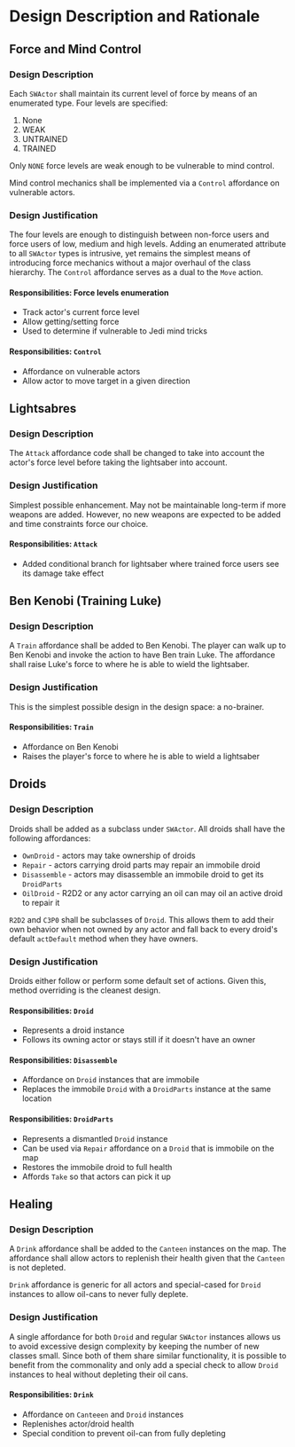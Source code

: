 # Design Description and Rationale
## Force and Mind Control
### Design Description
Each `SWActor` shall maintain its current level of force by means of an enumerated type. Four levels are specified:
1. None
1. WEAK
1. UNTRAINED
1. TRAINED

Only `NONE` force levels are weak enough to be vulnerable to mind control.

Mind control mechanics shall be implemented via a `Control` affordance on vulnerable actors.

### Design Justification
The four levels are enough to distinguish between non-force users and force users of low, medium and high levels. Adding an enumerated attribute to all `SWActor` types is intrusive, yet remains the simplest means of introducing force mechanics without a major overhaul of the class hierarchy. The `Control` affordance serves as a dual to the `Move` action.

#### Responsibilities: Force levels enumeration
* Track actor's current force level
* Allow getting/setting force
* Used to determine if vulnerable to Jedi mind tricks

#### Responsibilities: `Control`
* Affordance on vulnerable actors
* Allow actor to move target in a given direction

## Lightsabres
### Design Description
The `Attack` affordance code shall be changed to take into account the actor's force level before taking the lightsaber into account.
### Design Justification
Simplest possible enhancement. May not be maintainable long-term if more weapons are added. However, no new weapons are expected to be added and time constraints force our choice.
#### Responsibilities: `Attack`
* Added conditional branch for lightsaber where trained force users see its damage take effect

## Ben Kenobi (Training Luke)
### Design Description
A `Train` affordance shall be added to Ben Kenobi. The player can walk up to Ben Kenobi and invoke the action to have Ben train Luke. The affordance shall raise Luke's force to where he is able to wield the lightsaber.
### Design Justification
This is the simplest possible design in the design space: a no-brainer.
#### Responsibilities: `Train`
* Affordance on Ben Kenobi
* Raises the player's force to where he is able to wield a lightsaber

## Droids
### Design Description
Droids shall be added as a subclass under `SWActor`. All droids shall have the following affordances:
* `OwnDroid` - actors may take ownership of droids
* `Repair` - actors carrying droid parts may repair an immobile droid
* `Disassemble` - actors may disassemble an immobile droid to get its `DroidParts`
* `OilDroid` - R2D2 or any actor carrying an oil can may oil an active droid to repair it

`R2D2` and `C3P0` shall be subclasses of `Droid`. This allows them to add their own behavior when not owned by any actor and fall back to every droid's default `actDefault` method when they have owners.

### Design Justification
Droids either follow or perform some default set of actions. Given this, method overriding is the cleanest design.

#### Responsibilities: `Droid`
* Represents a droid instance
* Follows its owning actor or stays still if it doesn't have an owner
#### Responsibilities: `Disassemble`
* Affordance on `Droid` instances that are immobile
* Replaces the immobile `Droid` with a `DroidParts` instance at the same location
#### Responsibilities: `DroidParts`
* Represents a dismantled `Droid` instance
* Can be used via `Repair` affordance on a `Droid` that is immobile on the map
* Restores the immobile droid to full health
* Affords `Take` so that actors can pick it up

## Healing
### Design Description
A `Drink` affordance shall be added to the `Canteen` instances on the map. The affordance shall allow actors to replenish their health given that the `Canteen` is not depleted.

`Drink` affordance is generic for all actors and special-cased for `Droid` instances to allow oil-cans to never fully deplete.
### Design Justification
A single affordance for both `Droid` and regular `SWActor` instances allows us to avoid excessive design complexity by keeping the number of new classes small. Since both of them share similar functionality, it is possible to benefit from the commonality and only add a special check to allow `Droid` instances to heal without depleting their oil cans.
#### Responsibilities: `Drink`
* Affordance on `Canteeen` and `Droid` instances
* Replenishes actor/droid health
* Special condition to prevent oil-can from fully depleting

